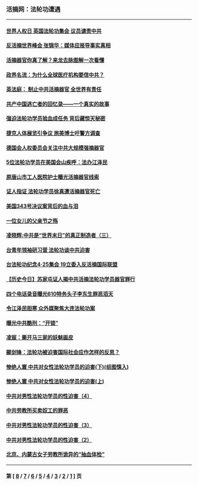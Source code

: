 ### 活摘网：法轮功遭遇
---
#### [世界人权日 英国法轮功集会 议员谴责中共](../../pages/nf5881/n13431763.md?01240430) 
#### [反活摘世界峰会 张锦华：媒体应报导事实真相](../../pages/nf5881/n13278502.md?01240430) 
#### [活摘器官你真了解？来龙去脉图解一次看懂](../../pages/nf5881/n13013820.md?01240430) 
#### [政界名流：为什么全球医疗机构要信中共？](../../pages/nf5881/n11945479.md?01240430) 
#### [英法庭： 制止中共活摘器官 全世界有责任](../../pages/nf5881/n11330691.md?01240430) 
#### [共产中国逃亡者的回忆录——一个真实的故事](../../pages/nf5881/n10918649.md?01240430) 
#### [强迫法轮功学员验血成任务 背后藏惊天秘密](../../pages/nf5881/n4252384.md?01240430) 
#### [捷克人体展览引争议 旅美博士吁警方调查](../../pages/nf5881/n9429187.md?01240430) 
#### [德国会人权委员会关注中共大规模强摘器官](../../pages/nf5881/n8418950.md?01240430) 
#### [5位法轮功学员在美国会山疾呼：法办江泽民](../../pages/nf5881/n8101519.md?01240430) 
#### [原唐山市工人医院护士曝光活摘器官线索](../../pages/nf5881/n8076384.md?01240430) 
#### [证人指证 法轮功学员徐真遭活摘器官死亡](../../pages/nf5881/n8042467.md?01240430) 
#### [美国343号决议案背后的血与泪](../../pages/nf5881/n8020684.md?01240430) 
#### [一位女儿的父亲节之殇](../../pages/nf5881/n8014122.md?01240430) 
#### [凌晓辉:中共是“世界末日”的真正制造者（三）](../../pages/nf5881/n4210333.md?01240430) 
#### [台青年领袖研习营 法轮功谈中共迫害](../../pages/nf5881/n4141857.md?01240430) 
#### [台法轮功纪念4‧25集会 19立委入反活摘国际联盟](../../pages/nf5881/n4141821.md?01240430) 
#### [【历史今日】苏家屯证人揭中共活摘法轮功学员器官罪行](../../pages/nf5881/n4135912.md?01240430) 
#### [四个电话录音曝光610特务头子李东生罪恶滔天](../../pages/nf5881/n4040060.md?01240430) 
#### [令江泽民胆寒 众外媒聚焦大连法轮功案](../../pages/nf5881/n3932671.md?01240430) 
#### [曝光中共酷刑：“开锁”](../../pages/nf5881/n3889373.md?01240430) 
#### [凌宸：撕开马三家的妖魅画皮](../../pages/nf5881/n3849369.md?01240430) 
#### [郦剑锋：法轮功被迫害国际社会应作怎样的反思？](../../pages/nf5881/n3824560.md?01240430) 
#### [惨绝人寰 中共对女性法轮功学员的迫害(下)(组图慎入)](../../pages/nf5881/n3816285.md?01240430) 
#### [惨绝人寰 中共对女性法轮功学员的迫害(上)](../../pages/nf5881/n3815374.md?01240430) 
#### [中共对男性法轮功学员的性迫害（4）](../../pages/nf5881/n3769144.md?01240430) 
#### [中共劳教所买卖奴工的罪恶](../../pages/nf5881/n3769378.md?01240430) 
#### [中共对男性法轮功学员的性迫害（3）](../../pages/nf5881/n3768231.md?01240430) 
#### [中共对男性法轮功学员的性迫害（2）](../../pages/nf5881/n3767211.md?01240430) 
#### [北京、内蒙古女子劳教所诡异的“抽血体检”](../../pages/nf5881/n3753158.md?01240430) 

---
#### 第 [ [8](./8.md?01240430) / [7](./7.md?01240430) / [6](./6.md?01240430) / [5](./5.md?01240430) / [4](./4.md?01240430) / [3](./3.md?01240430) / [2](./2.md?01240430) / [1](./1.md?01240430) ] 页

